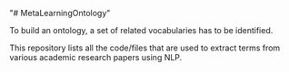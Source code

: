 "# MetaLearningOntology" 

To build an ontology, a set of related vocabularies has to be identified. 

This repository lists all the code/files that are used to extract terms from various academic research papers using NLP.
